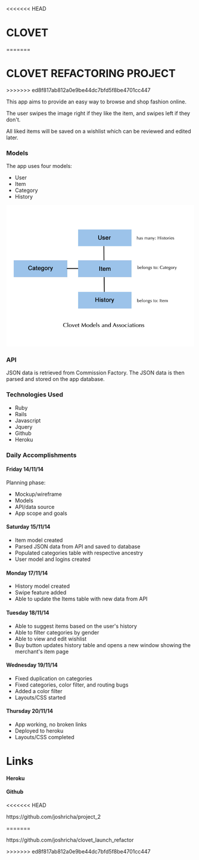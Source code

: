 <<<<<<< HEAD
<h1>CLOVET</h1>
=======
<h1>CLOVET REFACTORING PROJECT</h1>
>>>>>>> ed8f817ab812a0e9be44dc7bfd5f8be4701cc447
<p>This app aims to provide an easy way to browse and shop fashion online.</p>
<p>The user swipes the image right if they like the item, and swipes left if they don't.</p>
<p>All liked items will be saved on a wishlist which can be reviewed and edited later.</p>


<h3>Models</h3>
<p>The app uses four models:</p>
<ul>
	<li>User</li>
	<li>Item</li>
	<li>Category</li>
	<li>History</li>
</ul>

<img src="/public/clovet-models.jpg">

<h3>API</h3>
<p>JSON data is retrieved from Commission Factory. The JSON data is then parsed and stored on the app database.</p>

<h3>Technologies Used</h3>
<ul>
	<li>Ruby</li>
	<li>Rails</li>
	<li>Javascript</li>
	<li>Jquery</li>
	<li>Github</li>
	<li>Heroku</li>
</ul>

<h3>Daily Accomplishments</h3>

<h4>Friday 14/11/14</h4>
<p>Planning phase:</p>
<ul>
	<li>Mockup/wireframe</li>
	<li>Models</li>
	<li>API/data source</li>
	<li>App scope and goals</li>
</ul>


<h4>Saturday 15/11/14</h4>
<ul>
	<li>Item model created</li>
	<li>Parsed JSON data from API and saved to database</li>
	<li>Populated categories table with respective ancestry</li>
	<li>User model and logins created</li>
</ul>

<h4>Monday 17/11/14</h4>
<ul>
	<li>History model created</li>
	<li>Swipe feature added</li>
	<li>Able to update the Items table with new data from API</li>
</ul>

<h4>Tuesday 18/11/14</h4>
<ul>
	<li>Able to suggest items based on the user's history</li>
	<li>Able to filter categories by gender</li>
	<li>Able to view and edit wishlist</li>
	<li>Buy button updates history table and opens a new window showing the merchant's item page</li>
</ul>

<h4>Wednesday 19/11/14</h4>
<ul>
	<li>Fixed duplication on categories</li>
	<li>Fixed categories, color filter, and routing bugs</li>
	<li>Added a color filter</li>
	<li>Layouts/CSS started</li>
</ul>

<h4>Thursday 20/11/14</h4>
<ul>
	<li>App working, no broken links</li>
	<li>Deployed to heroku</li>
	<li>Layouts/CSS completed</li>
</ul>


<h1>Links</h1>
<h4>Heroku</h4>
<h4>Github</h4>
<<<<<<< HEAD
<p>https://github.com/joshricha/project_2</p>
=======
<p>https://github.com/joshricha/clovet_launch_refactor</p>
>>>>>>> ed8f817ab812a0e9be44dc7bfd5f8be4701cc447
